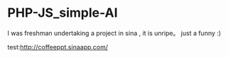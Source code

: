 # PHP-JS_simple-AI
  I was freshman undertaking a project in sina , it is unripe。 just a funny :)
  
  test:http://coffeeppt.sinaapp.com/
